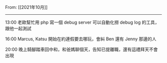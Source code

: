 From: [[2021年10月]]

---

13:00 老歐幫忙用 php 寫一個 debug server 可以自動化撈 debug log 的工具，跟他一起測試

16:00 Marcus, Katsu 開始在約連假要去哪玩，會糾 Ben 還有 Jenny 那邊的人

20:00 晚上騎腳踏車回中和，和爸媽聊個天，告知已提離職，還有這禮拜天不會出現